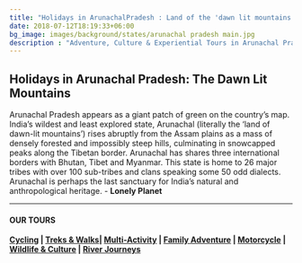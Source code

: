 ```yaml
---
title: "Holidays in ArunachalPradesh : Land of the 'dawn lit mountains'"
date: 2018-07-12T18:19:33+06:00
bg_image: images/background/states/arunachal pradesh main.jpg
description : "Adventure, Culture & Experiential Tours in Arunachal Pradesh"
---
```


## Holidays in Arunachal Pradesh: The Dawn Lit Mountains

Arunachal Pradesh appears as a giant patch of green on the country’s map. India’s wildest and least explored state, Arunachal (literally the ‘land of dawn-lit mountains’) rises abruptly from the Assam plains as a mass of densely forested and impossibly steep hills, culminating in snowcapped peaks along the Tibetan border. Arunachal has shares three international borders with Bhutan, Tibet and Myanmar. This state is home to 26 major tribes with over 100 sub-tribes and clans speaking some 50 odd dialects. Arunachal is perhaps the last sanctuary for India’s natural and anthropological heritage. - **Lonely Planet**

---

#### OUR TOURS


**[Cycling](/cycling/) | [Treks & Walks](/treks/)| [Multi-Activity](/multiactivity/) | [Family Adventure](/family/) | [Motorcycle](/motorcycle/) | [Wildlife & Culture](/wildlife/) | [River Journeys](/rivertrips/)**

